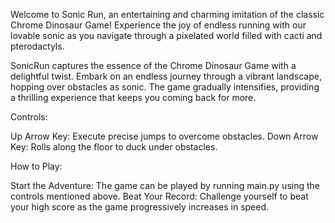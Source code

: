 Welcome to Sonic Run, an entertaining and charming imitation of the classic Chrome Dinosaur Game! Experience the joy of endless running with our lovable sonic as you navigate through a pixelated world filled with cacti and pterodactyls.

SonicRun captures the essence of the Chrome Dinosaur Game with a delightful twist. Embark on an endless journey through a vibrant landscape, hopping over obstacles as sonic. The game gradually intensifies, providing a thrilling experience that keeps you coming back for more.

Controls:

Up Arrow Key: Execute precise jumps to overcome obstacles.
Down Arrow Key: Rolls along the floor to duck under obstacles.

How to Play:

Start the Adventure: The game can be played by running main.py using the controls mentioned above.
Beat Your Record: Challenge yourself to beat your high score as the game progressively increases in speed.
